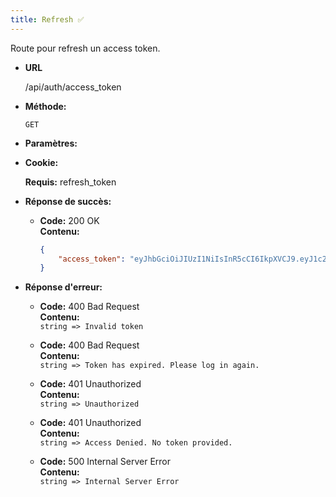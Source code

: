 ```yaml
---
title: Refresh ✅
---
```


Route pour refresh un access token.

* **URL**

  /api/auth/access_token

* **Méthode:**
  
  `GET`

* **Paramètres:**

* **Cookie:**

  **Requis:**
  refresh_token
 

* **Réponse de succès:**

    * **Code:** 200 OK <br />
        **Contenu:** <br>
        ```json
        {
            "access_token": "eyJhbGciOiJIUzI1NiIsInR5cCI6IkpXVCJ9.eyJ1c2VyIjp7ImlkIjo1LCJyb2xlIjoiVVNFUiJ9LCJpYXQiOjE3MDcyNDE0MTAsImV4cCI6MTcwODQ1MTAxMH0.S_NBFrkQpOzS6XNitdopFXca0gTweygpVdfMx8fPixk"
        }
        ```

* **Réponse d'erreur:**

    * **Code:** 400 Bad Request <br />
        **Contenu:**<br>
        `string => Invalid token`

    * **Code:** 400 Bad Request <br />
        **Contenu:**<br>
        `string => Token has expired. Please log in again.`
    
    * **Code:** 401 Unauthorized <br />
        **Contenu:**<br>
        `string => Unauthorized`

    * **Code:** 401 Unauthorized <br />
        **Contenu:**<br>
        `string => Access Denied. No token provided.`

    * **Code:** 500 Internal Server Error <br />
        **Contenu:**<br>
        `string => Internal Server Error`